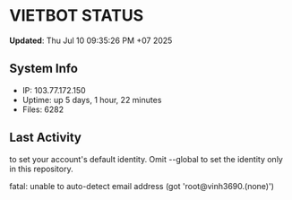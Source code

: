 # VIETBOT STATUS
**Updated**: Thu Jul 10 09:35:26 PM +07 2025

## System Info
- IP: 103.77.172.150
- Uptime: up 5 days, 1 hour, 22 minutes
- Files: 6282

## Last Activity

to set your account's default identity.
Omit --global to set the identity only in this repository.

fatal: unable to auto-detect email address (got 'root@vinh3690.(none)')
